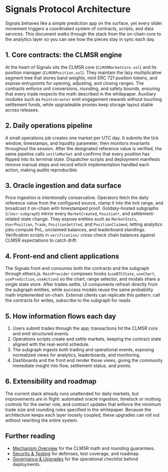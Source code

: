 # Signals Protocol Architecture

Signals behaves like a simple prediction app on the surface, yet every slider movement triggers a coordinated system of contracts, scripts, and data services. This document walks through the stack from the on-chain core to the analytics layer so you can see how the pieces stay in sync each day.

## 1. Core contracts: the CLMSR engine

At the heart of Signals sits the CLMSR core (`CLMSRMarketCore.sol`) and its position manager (`CLMSRPosition.sol`). They maintain the lazy multiplicative segment tree that stores band weights, mint ERC 721 position tokens, and expose entrypoints for opening, adjusting, and closing ranges. The contracts enforce unit conversions, rounding, and safety bounds, ensuring that every trade respects the math described in the whitepaper. Auxiliary modules such as `PointsGranter` emit engagement rewards without touching settlement funds, while upgradeable proxies keep storage layout stable across releases.

## 2. Daily operations pipeline

A small operations job creates one market per UTC day. It submits the tick window, timestamps, and liquidity parameter, then monitors invariants throughout the session. After the designated reference value is verified, the same pipeline calls `settleMarket` and confirms that every position has flipped into its terminal state. Dispatcher scripts and deployment manifests remove manual steps and record which implementation handled each action, making audits reproducible.

## 3. Oracle ingestion and data surface

Price ingestion is intentionally conservative. Operators fetch the daily reference value from the configured source, clamp it into the tick range, and broadcast it on-chain with timestamped proof. Goldsky-hosted subgraphs (`clmsr-subgraph`) mirror every `MarketCreated`, `Position*`, and settlement-related state change. They expose entities such as `MarketStats`, `UserPosition`, `Trade`, `PositionSettled`, and `PositionClaimed`, letting analytics jobs compute PnL, unclaimed balances, and leaderboard standings. Verification scripts in `verification/` cross-check chain balances against CLMSR expectations to catch drift.

## 4. Front-end and client applications

The Signals front end consumes both the contracts and the subgraph through ethers.js. `MainProvider` composes hooks (`useBTCState`, `useChart`, `usePrediction`, `useAction`) so the chart, range selector, and modals share a single state store. After trades settle, UI components refresh directly from the subgraph entities, while success modals reuse the same probability math implemented on-chain. External clients can replicate this pattern: call the contracts for writes, subscribe to the subgraph for reads.

## 5. How information flows each day

1. Users submit trades through the app; transactions hit the CLMSR core and emit structured events.
2. Operations scripts create and settle markets, keeping the contract state aligned with the real-world schedule.
3. The subgraph ingests both trading and operational events, exposing normalized views for analytics, leaderboards, and monitoring.
4. Dashboards and the front end render those views, giving the community immediate insight into flow, settlement status, and points.

## 6. Extensibility and roadmap

The current stack already runs unattended for daily markets, but improvements are in flight: automated oracle ingestion, timelock or multisig controls for the owner role, and contract updates that enforce the minimum trade size and rounding rules specified in the whitepaper. Because the architecture keeps each layer loosely coupled, these upgrades can roll out without rewriting the entire system.

## Further reading

- [Mechanism Overview](../mechanism/overview.md) for the CLMSR math and rounding guarantees.
- [Security & Testing](../security/audits.md) for defenses, test coverage, and roadmap.
- [Governance & Upgrades](../governance/upgrades.md) for the operational checklist behind deployments.

